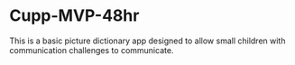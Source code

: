 # Cupp-MVP-48hr
This is a basic picture dictionary app designed to allow small children with communication challenges to communicate.
